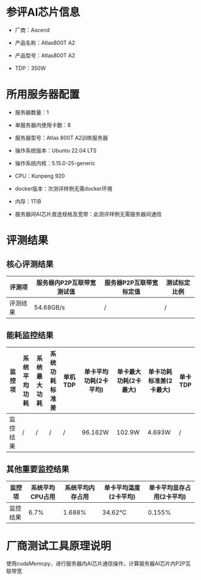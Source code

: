 # 参评AI芯片信息

* 厂商：Ascend


* 产品名称：Atlas800T A2
* 产品型号：Atlas800T A2
* TDP：350W

# 所用服务器配置

* 服务器数量：1


* 单服务器内使用卡数：8
* 服务器型号：Atlas 800T A2训练服务器 
* 操作系统版本：Ubuntu 22.04 LTS
* 操作系统内核：5.15.0-25-generic
* CPU：Kunpeng 920
* docker版本：次测评样例无需docker环境
* 内存：1TiB
* 服务器间AI芯片直连规格及宽带：此测评样例无需服务器间通信

# 评测结果

## 核心评测结果

| 评测项  | 服务器内P2P互联带宽测试值    | 服务器P2P互联带宽标定值 | 测试标定比例 |
| ---- | ----------- | -------- | ------ |
| 评测结果 | 54.68GB/s  |  /     |  /      |

## 能耗监控结果

| 监控项  | 系统平均功耗  | 系统最大功耗  | 系统功耗标准差 | 单机TDP | 单卡平均功耗(2卡平均) | 单卡最大功耗(2卡最大) | 单卡功耗标准差(2卡最大) | 单卡TDP |
| ---- | ------- | ------- | ------- | ----- | ------- | ------ | ------- | ----- |
| 监控结果 |  /     |  /     |  /        | /     |96.162W  | 102.9W | 4.693W   |  /     |

## 其他重要监控结果

| 监控项  | 系统平均CPU占用 | 系统平均内存占用 | 单卡平均温度(2卡平均) | 单卡平均显存占用(2卡平均) |
| ---- | --------- | -------- | ------- | -------- |
| 监控结果 | 6.7%    | 1.688%   | 34.62°C | 0.155%  |

# 厂商测试工具原理说明

使用cudaMemcpy，进行服务器内AI芯片通信操作，计算服务器AI芯片内P2P互联带宽

